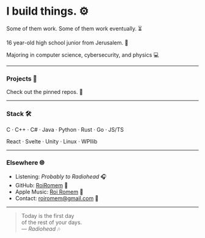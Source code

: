# I build things. ⚙️ 

Some of them work. Some of them work eventually. ⏳  

16 year-old high school junior from Jerusalem. 🕍  

Majoring in computer science, cybersecurity, and physics 💻

---

### Projects 📂

Check out the pinned repos. 📌

---

### Stack 🛠️

C · C++ · C# · Java · Python · Rust · Go · JS/TS

React · Svelte · Unity · Linux · WPIlib

---

### Elsewhere 🌐

- Listening: _Probably to Radiohead_ 🎧  
- GitHub: [RoiRomem](https://github.com/RoiRomem) 🤖  
- Apple Music: [Roi Romem](https://music.apple.com/profile/roiromem) 🐙
- Contact: [roiromem@gmail.com](mailto:roiromem@gmail.com) 📩

---

> Today is the first day  
> of the rest of your days.  
> — _Radiohead_ 🎶

